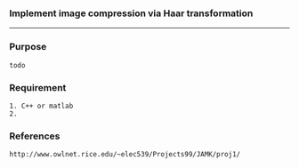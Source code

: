 ### Implement image compression via Haar transformation

***

### Purpose
```
todo
```
### Requirement
```
1. C++ or matlab
2. 
```
### References
```
http://www.owlnet.rice.edu/~elec539/Projects99/JAMK/proj1/
```
